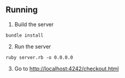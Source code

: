 
## Running

1. Build the server

```
bundle install
```

2. Run the server

```
ruby server.rb -o 0.0.0.0
```

3. Go to [http://localhost:4242/checkout.html](http://localhost:4242/checkout.html)

